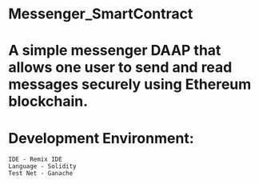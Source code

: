 # Messenger_SmartContract
# A simple messenger DAAP that allows one user to send and read messages securely using Ethereum blockchain.

# Development Environment: 
    IDE - Remix IDE
    Language - Solidity
    Test Net - Ganache
